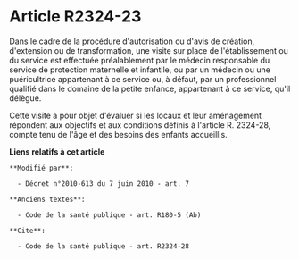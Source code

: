 # Article R2324-23

Dans le cadre de la procédure d'autorisation ou d'avis de création, d'extension ou de transformation, une visite sur place de
l'établissement ou du service est effectuée préalablement par le médecin responsable du service de protection maternelle et
infantile, ou par un médecin ou une puéricultrice appartenant à ce service ou, à défaut, par un professionnel qualifié dans
le domaine de la petite enfance, appartenant à ce service, qu'il délègue. 

Cette visite a pour objet d'évaluer si les locaux et leur aménagement répondent aux objectifs et aux conditions définis à
l'article R. 2324-28, compte tenu de l'âge et des besoins des enfants accueillis.

**Liens relatifs à cet article**

	**Modifié par**:

	  - Décret n°2010-613 du 7 juin 2010 - art. 7

	**Anciens textes**:

	  - Code de la santé publique - art. R180-5 (Ab)

	**Cite**:

	  - Code de la santé publique - art. R2324-28
